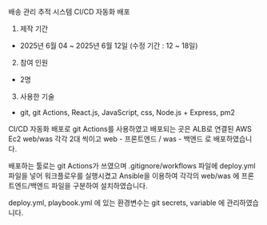 배송 관리 추적 시스템 CI/CD 자동화 배포

1. 제작 기간
 - 2025년 6월 04 ~ 2025년 6월 12일 (수정 기간 : 12 ~ 18일)

2. 참여 인원
 - 2명

3. 사용한 기술
 - git, git Actions, React.js, JavaScript, css, Node.js + Express, pm2

CI/CD 자동화 배포로 git Actions를 사용하였고 배포되는 곳은 ALB로 연결된 AWS Ec2 web/was 각각 2대 씩이고 web - 프론트엔드 / was - 백엔드 로 배포하였습니다.

배포하는 툴로는 git Actions가 쓰였으며 .gitignore/workflows 파일에 deploy.yml 파일을 넣어 워크플로우를 실행시켰고
Ansible을 이용하여 각각의 web/was 에 프론트엔드/백엔드 파일을 구분하여 설치하였습니다.

deploy.yml, playbook.yml 에 있는 환경변수는 git secrets, variable 에 관리하였습니다.
